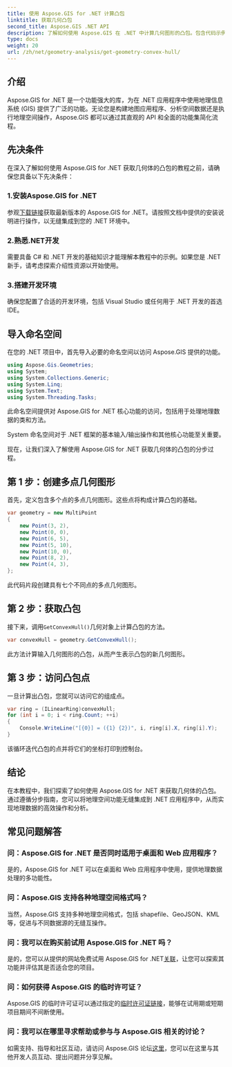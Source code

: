 ```yaml
---
title: 使用 Aspose.GIS for .NET 计算凸包
linktitle: 获取几何凸包
second_title: Aspose.GIS .NET API
description: 了解如何使用 Aspose.GIS 在 .NET 中计算几何图形的凸包。包含代码示例和常见问题解答的综合教程。
type: docs
weight: 20
url: /zh/net/geometry-analysis/get-geometry-convex-hull/
---
```

## 介绍
Aspose.GIS for .NET 是一个功能强大的库，为在 .NET 应用程序中使用地理信息系统 (GIS) 提供了广泛的功能。无论您是构建地图应用程序、分析空间数据还是执行地理空间操作，Aspose.GIS 都可以通过其直观的 API 和全面的功能集简化流程。
## 先决条件
在深入了解如何使用 Aspose.GIS for .NET 获取几何体的凸包的教程之前，请确保您具备以下先决条件：
### 1.安装Aspose.GIS for .NET
参观[下载链接](https://releases.aspose.com/gis/net/)获取最新版本的 Aspose.GIS for .NET。请按照文档中提供的安装说明进行操作，以无缝集成到您的 .NET 环境中。
### 2.熟悉.NET开发
需要具备 C# 和 .NET 开发的基础知识才能理解本教程中的示例。如果您是 .NET 新手，请考虑探索介绍性资源以开始使用。
### 3.搭建开发环境
确保您配置了合适的开发环境，包括 Visual Studio 或任何用于 .NET 开发的首选 IDE。

## 导入命名空间
在您的 .NET 项目中，首先导入必要的命名空间以访问 Aspose.GIS 提供的功能。

```csharp
using Aspose.Gis.Geometries;
using System;
using System.Collections.Generic;
using System.Linq;
using System.Text;
using System.Threading.Tasks;
```
此命名空间提供对 Aspose.GIS for .NET 核心功能的访问，包括用于处理地理数据的类和方法。

System 命名空间对于 .NET 框架的基本输入/输出操作和其他核心功能至关重要。

现在，让我们深入了解使用 Aspose.GIS for .NET 获取几何体的凸包的分步过程。
## 第 1 步：创建多点几何图形
首先，定义包含多个点的多点几何图形。这些点将构成计算凸包的基础。
```csharp
var geometry = new MultiPoint
{
    new Point(3, 2),
    new Point(0, 0),
    new Point(6, 5),
    new Point(5, 10),
    new Point(10, 0),
    new Point(8, 2),
    new Point(4, 3),
};
```
此代码片段创建具有七个不同点的多点几何图形。
## 第 2 步：获取凸包
接下来，调用`GetConvexHull()`几何对象上计算凸包的方法。
```csharp
var convexHull = geometry.GetConvexHull();
```
此方法计算输入几何图形的凸包，从而产生表示凸包的新几何图形。
## 第 3 步：访问凸包点
一旦计算出凸包，您就可以访问它的组成点。
```csharp
var ring = (ILinearRing)convexHull;
for (int i = 0; i < ring.Count; ++i)
{
    Console.WriteLine("[{0}] = ({1} {2})", i, ring[i].X, ring[i].Y);
}
```
该循环迭代凸包的点并将它们的坐标打印到控制台。

## 结论
在本教程中，我们探索了如何使用 Aspose.GIS for .NET 来获取几何体的凸包。通过遵循分步指南，您可以将地理空间功能无缝集成到 .NET 应用程序中，从而实现地理数据的高效操作和分析。
## 常见问题解答
### 问：Aspose.GIS for .NET 是否同时适用于桌面和 Web 应用程序？
是的，Aspose.GIS for .NET 可以在桌面和 Web 应用程序中使用，提供地理数据处理的多功能性。
### 问：Aspose.GIS 支持各种地理空间格式吗？
当然，Aspose.GIS 支持多种地理空间格式，包括 shapefile、GeoJSON、KML 等，促进与不同数据源的无缝互操作。
### 问：我可以在购买前试用 Aspose.GIS for .NET 吗？
是的，您可以从提供的网站免费试用 Aspose.GIS for .NET[关联](https://releases.aspose.com/)，让您可以探索其功能并评估其是否适合您的项目。
### 问：如何获得 Aspose.GIS 的临时许可证？
 Aspose.GIS 的临时许可证可以通过指定的[临时许可证链接](https://purchase.aspose.com/temporary-license/)，能够在试用期或短期项目期间不间断使用。
### 问：我可以在哪里寻求帮助或参与与 Aspose.GIS 相关的讨论？
如需支持、指导和社区互动，请访问 Aspose.GIS 论坛[这里](https://forum.aspose.com/c/gis/33)，您可以在这里与其他开发人员互动、提出问题并分享见解。